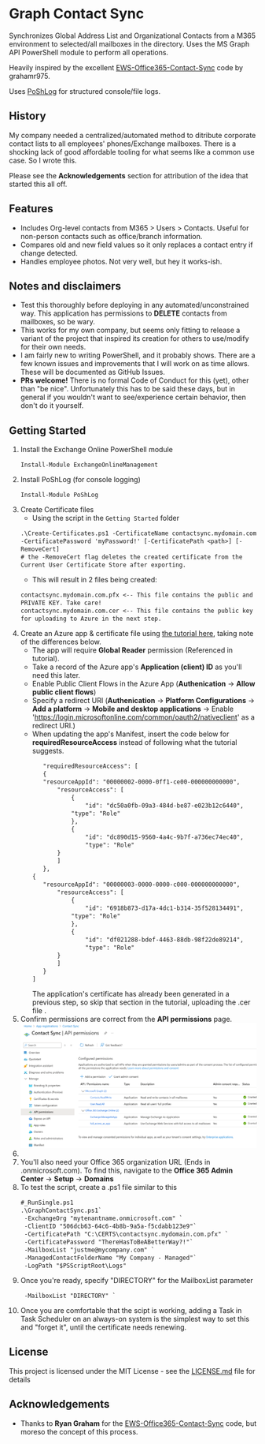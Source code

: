 # Graph Contact Sync

Synchronizes Global Address List and Organizational Contacts from a M365 environment to selected/all mailboxes in the directory. Uses the MS Graph API PowerShell module to perform all operations.

Heavily inspired by the excellent [EWS-Office365-Contact-Sync](https://github.com/grahamr975/EWS-Office365-Contact-Sync) code by grahamr975.

Uses [PoShLog](https://github.com/PoShLog/PoShLog) for structured console/file logs.

## History

My company needed a centralized/automated method to ditribute corporate contact lists to all employees' phones/Exchange mailboxes. There is a shocking lack of good affordable tooling for what seems like a common use case. So I wrote this.

Please see the **Acknowledgements** section for attribution of the idea that started this all off.

## Features

- Includes Org-level contacts from M365 > Users > Contacts. Useful for non-person contacts such as office/branch information.
- Compares old and new field values so it only replaces a contact entry if change detected.
- Handles employee photos. Not very well, but hey it works-ish.

## Notes and disclaimers

- Test this thoroughly before deploying in any automated/unconstrained way. This application has permissions to **DELETE** contacts from mailboxes, so be wary.
- This works for my own company, but seems only fitting to release a variant of the project that inspired its creation for others to use/modify for their own needs.
- I am fairly new to writing PowerShell, and it probably shows. There are a few known issues and improvements that I will work on as time allows. These will be documented as GitHub Issues.
- **PRs welcome!** There is no formal Code of Conduct for this (yet), other than "be nice". Unfortunately this has to be said these days, but in general if you wouldn't want to see/experience certain behavior, then don't do it yourself.

## Getting Started

1. Install the Exchange Online PowerShell module
   ```
   Install-Module ExchangeOnlineManagement
   ```
2. Install PoShLog (for console logging)
   ```
   Install-Module PoShLog
   ```
3. Create Certificate files
   - Using the script in the `Getting Started` folder
   ```
   .\Create-Certificates.ps1 -CertificateName contactsync.mydomain.com -CertificatePassword 'myPassword!' [-CertificatePath <path>] [-RemoveCert]
   # the -RemoveCert flag deletes the created certificate from the Current User Certificate Store after exporting.
   ```
   - This will result in 2 files being created:
   ```
   contactsync.mydomain.com.pfx <-- This file contains the public and PRIVATE KEY. Take care!
   contactsync.mydomain.com.cer <-- This file contains the public key for uploading to Azure in the next step.
   ```
4. Create an Azure app & certificate file using [the tutorial here](https://github.com/MicrosoftDocs/office-docs-powershell/blob/main/exchange/docs-conceptual/app-only-auth-powershell-v2.md), taking note of the differences below.
   - The app will require **Global Reader** permission (Referenced in tutorial).
   - Take a record of the Azure app's **Application (client) ID** as you'll need this later.
   - Enable Public Client Flows in the Azure App (**Authenication** -> **Allow public client flows**)
   - Specify a redirect URI (**Authenication** -> **Platform Configurations** -> **Add a platform** -> **Mobile and desktop applications** -> Enable 'https://login.microsoftonline.com/common/oauth2/nativeclient' as a redirect URI.)
   - When updating the app's Manifest, insert the code below for **requiredResourceAccess** instead of following what the tutorial suggests.
     ```
     	"requiredResourceAccess": [
     	{
     	"resourceAppId": "00000002-0000-0ff1-ce00-000000000000",
     		"resourceAccess": [
     			{
     				"id": "dc50a0fb-09a3-484d-be87-e023b12c6440",
     			"type": "Role"
     			},
     			{
     				"id": "dc890d15-9560-4a4c-9b7f-a736ec74ec40",
     				"type": "Role"
     		}
     		]
     	},
     {
     	"resourceAppId": "00000003-0000-0000-c000-000000000000",
     		"resourceAccess": [
     			{
     				"id": "6918b873-d17a-4dc1-b314-35f528134491",
     			"type": "Role"
     			},
     			{
     				"id": "df021288-bdef-4463-88db-98f22de89214",
     				"type": "Role"
     		}
     		]
     	}
     ]
     ```
     The application's certificate has already been generated in a previous step, so skip that section in the tutorial, uploading the .cer file .
5. Confirm permissions are correct from the **API permissions** page.
   ![Correct API permissions example](images/api_permissions.png)
6.
7. You'll also need your Office 365 organization URL (Ends in .onmicrosoft.com). To find this, navigate to the **Office 365 Admin Center** -> **Setup** -> **Domains**
8. To test the script, create a .ps1 file similar to this
   ```
   #_RunSingle.ps1
   .\GraphContactSync.ps1`
   	-ExchangeOrg "mytenantname.onmicrosoft.com" `
   	-ClientID "506dcb63-64c6-4b8b-9a5a-f5cdabb123e9"`
   	-CertificatePath "C:\CERTS\contactsync.mydomain.com.pfx" `
   	-CertificatePassword "ThereHasToBeABetterWay?!"`
   	-MailboxList "justme@mycompany.com" `
   	-ManagedContactFolderName "My Company - Managed"`
   	-LogPath "$PSScriptRoot\Logs"
   ```
9. Once you're ready, specify "DIRECTORY" for the MailboxList parameter
   ```
    -MailboxList "DIRECTORY" `
   ```
10. Once you are comfortable that the scipt is working, adding a Task in Task Scheduler on an always-on system is the simplest way to set this and "forget it", until the certificate needs renewing.

## License

This project is licensed under the MIT License - see the [LICENSE.md](LICENSE.md) file for details

## Acknowledgements

- Thanks to **Ryan Graham** for the [EWS-Office365-Contact-Sync](https://github.com/grahamr975/EWS-Office365-Contact-Sync) code, but moreso the concept of this process.
